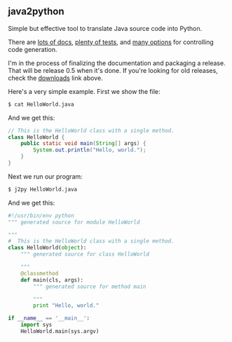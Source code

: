 ## java2python

Simple but effective tool to translate Java source code into Python.


There are [lots of docs][], [plenty of tests][], and [many options][] for
controlling code generation.

I'm in the process of finalizing the documentation and packaging a release.
That will be release 0.5 when it's done.  If you're looking for old releases,
check the [downloads][] link above.

Here's a very simple example.  First we show the file:

```bash
$ cat HelloWorld.java
```

And we get this:

```java    
// This is the HelloWorld class with a single method.
class HelloWorld {
    public static void main(String[] args) {
        System.out.println("Hello, world.");
    }
}
```

Next we run our program:


```bash
$ j2py HelloWorld.java
```

And we get this:

```python
#!/usr/bin/env python
""" generated source for module HelloWorld

"""
#  This is the HelloWorld class with a single method.
class HelloWorld(object):
    """ generated source for class HelloWorld

    """
    @classmethod
    def main(cls, args):
        """ generated source for method main

        """
        print "Hello, world."

if __name__ == '__main__':
    import sys
    HelloWorld.main(sys.argv)
```


[lots of docs]: https://github.com/natural/java2python/tree/master/doc/
[plenty of tests]: https://github.com/natural/java2python/tree/master/test/
[many options]: https://github.com/natural/java2python/tree/master/doc/customization.md
[downloads]: https://github.com/natural/java2python/downloads
